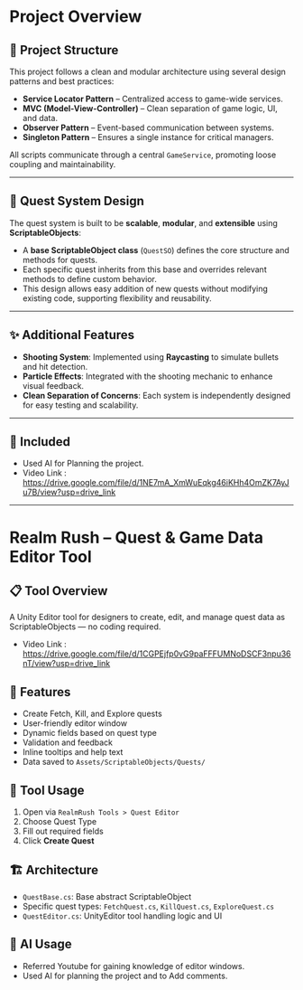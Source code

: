 # Project Overview

## 🔧 Project Structure

This project follows a clean and modular architecture using several design patterns and best practices:

- **Service Locator Pattern** – Centralized access to game-wide services.
- **MVC (Model-View-Controller)** – Clean separation of game logic, UI, and data.
- **Observer Pattern** – Event-based communication between systems.
- **Singleton Pattern** – Ensures a single instance for critical managers.

All scripts communicate through a central `GameService`, promoting loose coupling and maintainability.

---

## 🎯 Quest System Design

The quest system is built to be **scalable**, **modular**, and **extensible** using **ScriptableObjects**:

- A **base ScriptableObject class** (`QuestSO`) defines the core structure and methods for quests.
- Each specific quest inherits from this base and overrides relevant methods to define custom behavior.
- This design allows easy addition of new quests without modifying existing code, supporting flexibility and reusability.

---

## ✨ Additional Features

- **Shooting System**: Implemented using **Raycasting** to simulate bullets and hit detection.
- **Particle Effects**: Integrated with the shooting mechanic to enhance visual feedback.
- **Clean Separation of Concerns**: Each system is independently designed for easy testing and scalability.

---

## 📁 Included

- Used AI for Planning the project.
- Video Link : https://drive.google.com/file/d/1NE7mA_XmWuEqkg46iKHh4OmZK7AyJu7B/view?usp=drive_link

---

# Realm Rush – Quest & Game Data Editor Tool

## 📋 Tool Overview
A Unity Editor tool for designers to create, edit, and manage quest data as ScriptableObjects — no coding required.
- Video Link : https://drive.google.com/file/d/1CGPEjfp0vG9paFFFUMNoDSCF3npu36nT/view?usp=drive_link

## 🚀 Features
- Create Fetch, Kill, and Explore quests
- User-friendly editor window
- Dynamic fields based on quest type
- Validation and feedback
- Inline tooltips and help text
- Data saved to `Assets/ScriptableObjects/Quests/`

## 🧰 Tool Usage
1. Open via `RealmRush Tools > Quest Editor`
2. Choose Quest Type
3. Fill out required fields
4. Click **Create Quest**

## 🏗️ Architecture
- `QuestBase.cs`: Base abstract ScriptableObject
- Specific quest types: `FetchQuest.cs`, `KillQuest.cs`, `ExploreQuest.cs`
- `QuestEditor.cs`: UnityEditor tool handling logic and UI

## 🧠 AI Usage
- Referred Youtube for gaining knowledge of editor windows.
- Used AI for planning the project and to Add comments. 
